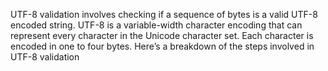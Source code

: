 UTF-8 validation involves checking if a sequence of bytes is a valid UTF-8 encoded string. UTF-8 is a variable-width character encoding that can represent every character in the Unicode character set. Each character is encoded in one to four bytes. Here’s a breakdown of the steps involved in UTF-8 validation
